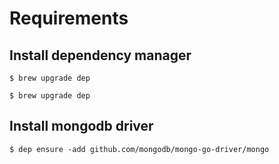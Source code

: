 # Requirements

## Install dependency manager
`$ brew upgrade dep`

`$ brew upgrade dep`

## Install mongodb driver
`$ dep ensure -add github.com/mongodb/mongo-go-driver/mongo`

